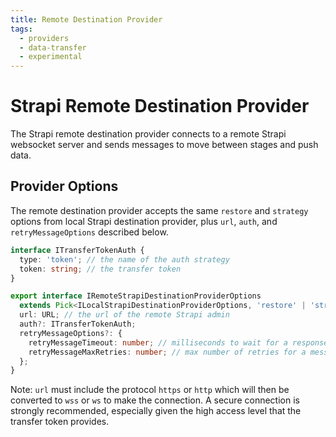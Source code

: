 ```yaml
---
title: Remote Destination Provider
tags:
  - providers
  - data-transfer
  - experimental
---
```


# Strapi Remote Destination Provider

The Strapi remote destination provider connects to a remote Strapi websocket server and sends messages to move between stages and push data.

## Provider Options

The remote destination provider accepts the same `restore` and `strategy` options from local Strapi destination provider, plus `url`, `auth`, and `retryMessageOptions` described below.

```typescript
interface ITransferTokenAuth {
  type: 'token'; // the name of the auth strategy
  token: string; // the transfer token
}

export interface IRemoteStrapiDestinationProviderOptions
  extends Pick<ILocalStrapiDestinationProviderOptions, 'restore' | 'strategy'> {
  url: URL; // the url of the remote Strapi admin
  auth?: ITransferTokenAuth;
  retryMessageOptions?: {
    retryMessageTimeout: number; // milliseconds to wait for a response from a message
    retryMessageMaxRetries: number; // max number of retries for a message before aborting transfer
  };
}
```

Note: `url` must include the protocol `https` or `http` which will then be converted to `wss` or `ws` to make the connection. A secure connection is strongly recommended, especially given the high access level that the transfer token provides.
